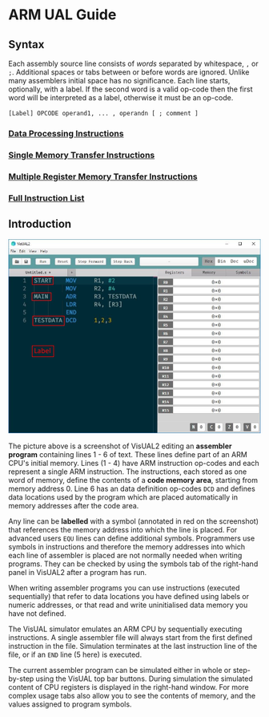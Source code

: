﻿# ARM UAL Guide

## Syntax

Each assembly source line consists of *words* separated by whitespace, `,` or `;`. Additional spaces or tabs between or before words are ignored. Unlike many assemblers initial space has no significance. Each line starts, optionally, with a label. If the second word is a valid op-code then the first word will be interpreted as a label, otherwise it must be an op-code.


```
[Label] OPCODE operand1, ... , operandn [ ; comment ]
```



### [Data Processing Instructions](https://tomcl.github.io/visual2.github.io/data-processing.html)

### [Single Memory Transfer Instructions](https://tomcl.github.io/visual2.github.io/memory-transfer.html)

### [Multiple Register Memory Transfer Instructions](https://tomcl.github.io/visual2.github.io/multiple-register-transfer.html)

### [Full Instruction List](https://tomcl.github.io/visual2.github.io/list.html#instructions)


## Introduction

![](visual-screen.jpg)

The picture above is a screenshot of VisUAL2 editing an **assembler program** containing lines 1 - 6 of text. These lines define part of an ARM CPU's initial memory. Lines (1 - 4) have ARM instruction op-codes and each represent a single ARM instruction. The instructions, each stored as one word of memory, define the contents of a **code memory area**, starting from memory address 0. Line 6 has an data definition op-codes `DCD` and defines data locations used by the program which are placed automatically in memory addresses after the code area. 

Any line can be **labelled** with a symbol (annotated in red on the screenshot) that references the memory address into which the line is placed. For advanced users `EQU` lines can define additional symbols. Programmers use symbols in instructions and therefore the memory addresses into which each line of assembler is placed are not normally needed when writing programs. They can be checked by using the symbols tab of the right-hand panel in VisUAL2 after a program has run.

When writing assembler programs you can use instructions (executed sequentially) that refer to data locations you have defined using labels or numeric addresses, or that read and write uninitialised data memory you have not defined.

The VisUAL simulator emulates an ARM CPU by sequentially executing instructions. A single assembler file will always start from the first defined instruction in the file. Simulation terminates at the last instruction line of the file, or if an `END` line (5 here) is executed.

The current assembler program can be simulated either in whole or step-by-step using the VisUAL top bar buttons. During simulation the simulated content of CPU registers is displayed in the right-hand window. For more complex usage tabs also allow you to see the contents of memory, and the values assigned to program symbols.
